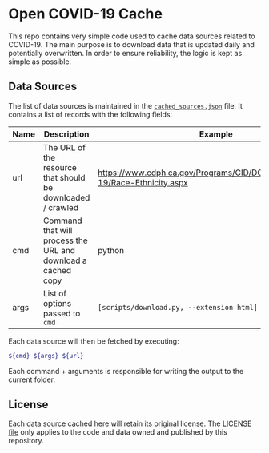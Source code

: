 # Open COVID-19 Cache
This repo contains very simple code used to cache data sources related to COVID-19. The main purpose
is to download data that is updated daily and potentially overwritten. In order to ensure
reliability, the logic is kept as simple as possible.

## Data Sources
The list of data sources is maintained in the [`cached_sources.json`](cached_sources.json) file. It
contains a list of records with the following fields:

| Name | Description | Example |
| ---- | ----------- | ------- |
| url | The URL of the resource that should be downloaded / crawled | https://www.cdph.ca.gov/Programs/CID/DCDC/Pages/COVID-19/Race-Ethnicity.aspx |
| cmd | Command that will process the URL and download a cached copy | python |
| args | List of options passed to `cmd` | `[scripts/download.py, --extension html]` |

Each data source will then be fetched by executing:
```sh
${cmd} ${args} ${url}
```

Each command + arguments is responsible for writing the output to the current folder.

## License
Each data source cached here will retain its original license. The [LICENSE file](../LICENSE) only
applies to the code and data owned and published by this repository.

